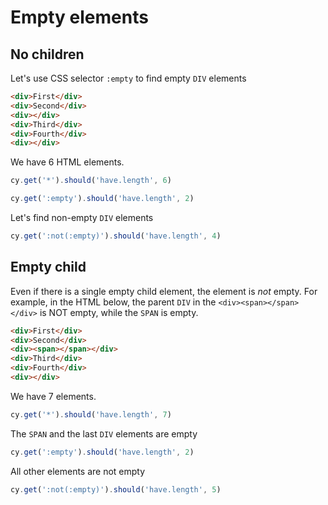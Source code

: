 # Empty elements

## No children

Let's use CSS selector `:empty` to find empty `DIV` elements

<!-- fiddle Empty elements without children or text -->

```html
<div>First</div>
<div>Second</div>
<div></div>
<div>Third</div>
<div>Fourth</div>
<div></div>
```

We have 6 HTML elements.

```js
cy.get('*').should('have.length', 6)
```

```js
cy.get(':empty').should('have.length', 2)
```

Let's find non-empty `DIV` elements

```js
cy.get(':not(:empty)').should('have.length', 4)
```

<!-- fiddle-end -->

## Empty child

Even if there is a single empty child element, the element is _not_ empty. For example, in the HTML below, the parent `DIV` in the `<div><span></span></div>` is NOT empty, while the `SPAN` is empty.

<!-- fiddle Empty child element -->

```html
<div>First</div>
<div>Second</div>
<div><span></span></div>
<div>Third</div>
<div>Fourth</div>
<div></div>
```

We have 7 elements.

```js
cy.get('*').should('have.length', 7)
```

The `SPAN` and the last `DIV` elements are empty

```js
cy.get(':empty').should('have.length', 2)
```

All other elements are not empty

```js
cy.get(':not(:empty)').should('have.length', 5)
```

<!-- fiddle-end -->
